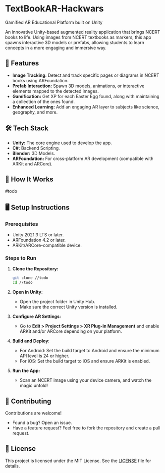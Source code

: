 # TextBookAR-Hackwars
 Gamified AR Educational Platform built on Unity

An innovative Unity-based augmented reality application that brings NCERT books to life. Using images from NCERT textbooks as markers, this app spawns interactive 3D models or prefabs, allowing students to learn concepts in a more engaging and immersive way.  

## 🎯 Features  
- **Image Tracking:** Detect and track specific pages or diagrams in NCERT books using ARFoundation.  
- **Prefab Interaction:** Spawn 3D models, animations, or interactive elements mapped to the detected images.  
- **Gamification:** Get XP for each Easter Egg found, along with maintaining a collection of the ones found. 
- **Enhanced Learning:** Add an engaging AR layer to subjects like science, geography, and more.  

## 🛠️ Tech Stack  
- **Unity:** The core engine used to develop the app.
-  **C#:** Backend Scripting.
-  **Blender:** 3D Models.   
- **ARFoundation:** For cross-platform AR development (compatible with ARKit and ARCore).  

## 🚀 How It Works  
#todo


## 🖥️ Setup Instructions  

### Prerequisites  
- Unity 2021.3 LTS or later.  
- ARFoundation 4.2 or later.  
- ARKit/ARCore-compatible device.  

### Steps to Run  
1. **Clone the Repository:**  
   ```bash  
   git clone //todo
   cd //todo
   ```  

2. **Open in Unity:**  
   - Open the project folder in Unity Hub.  
   - Make sure the correct Unity version is installed.  

3. **Configure AR Settings:**  
   - Go to **Edit > Project Settings > XR Plug-in Management** and enable ARKit and/or ARCore depending on your platform.  

4. **Build and Deploy:**  
   - For Android: Set the build target to Android and ensure the minimum API level is 24 or higher.  
   - For iOS: Set the build target to iOS and ensure ARKit is enabled.  

5. **Run the App:**  
   - Scan an NCERT image using your device camera, and watch the magic unfold!  

## 🎨 Contributing  
Contributions are welcome!  
- Found a bug? Open an issue. 
- Have a feature request? Feel free to fork the repository and create a pull request.  

## 📜 License  
This project is licensed under the MIT License. See the [LICENSE](LICENSE) file for details.  
